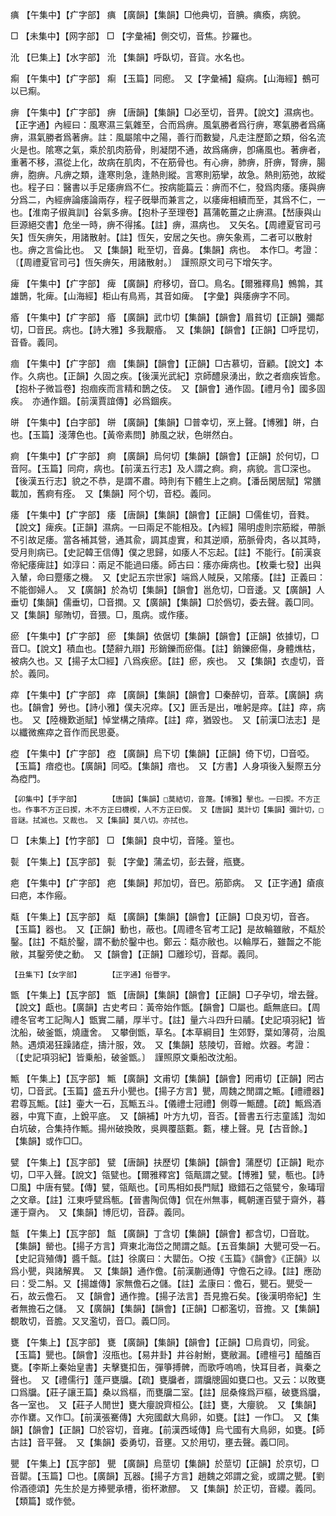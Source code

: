 <!-- { "loadSidebar": true } -->
痶	【午集中】【疒字部】	痶	【廣韻】【集韻】□他典切，音腆。痶瘓，病貌。

□	【未集中】【网字部】	□	【字彙補】側交切，音焦。抄羅也。

沎	【巳集上】【水字部】	沎	【集韻】呼臥切，音貨。水名也。

痸	【午集中】【疒字部】	痸	【玉篇】同瘛。　又【字彙補】癡病。【山海經】鵺可以已痸。

痹	【午集中】【疒字部】	痹	【唐韻】【集韻】□必至切，音畀。【說文】濕病也。【正字通】內經曰：風寒濕三氣雜至，合而爲痹。風氣勝者爲行痹，寒氣勝者爲痛痹，濕氣勝者爲著痹。註：風屬隂中之陽，善行而數變，凡走注歷節之類，俗名流火是也。隂寒之氣，乘於肌肉筋骨，則凝閉不通，故爲痛痹，卽痛風也。著痹者，重著不移，濕從上化，故病在肌肉，不在筋骨也。有心痹，肺痹，肝痹，腎痹，腸痹，胞痹。凡痹之類，逢寒則急，逢熱則縱。言寒則筋攣，故急。熱則筋弛，故縱也。程子曰：醫書以手足痿痹爲不仁。按病能篇云：痹而不仁，發爲肉痿。痿與痹分爲二，內經痹論痿論兩存，程子旣舉而兼言之，以痿痺相續而至，其爲不仁，一也。【淮南子俶眞訓】谷氣多痹。【抱朴子至理卷】菖蒲乾薑之止痹濕。【嵆康與山巨源絕交書】危坐一時，痹不得搖。【註】痹，濕病也。　又矢名。【周禮夏官司弓矢】恆矢痹矢，用諸散射。【註】恆矢，安居之矢也。痹矢象焉，二者可以散射也。痹之言倫比也。　又【集韻】毗至切，音鼻。【集韻】病也。　本作□。考證：〔【周禮夏官司弓】恆矢痹矢，用諸散射。〕　謹照原文司弓下增矢字。 

痺	【午集中】【疒字部】	痺	【廣韻】府移切，音□。鳥名。【爾雅釋鳥】鷯鶉，其雄鵲，牝痺。【山海經】柜山有鳥焉，其音如痺。　【字彙】與痿痹字不同。

痻	【午集中】【疒字部】	痻	【廣韻】武巾切【集韻】【韻會】眉貧切【正韻】彌鄰切，□音民。病也。【詩大雅】多我覯痻。　又【集韻】【韻會】【正韻】□呼昆切，音昏。義同。

痼	【午集中】【疒字部】	痼	【集韻】【韻會】【正韻】□古慕切，音顧。【說文】本作。久病也。【正韻】久固之疾。【後漢光武紀】京師醴泉湧出，飲之者痼疾皆愈。【抱朴子微旨卷】抱痼疾而言精和鵲之伎。　又【韻會】通作固。【禮月令】國多固疾。　亦通作錮。【前漢賈誼傳】必爲錮疾。

皏	【午集中】【白字部】	皏	【廣韻】【集韻】□普幸切，烹上聲。【博雅】皏，白也。【玉篇】淺薄色也。【黃帝素問】肺風之狀，色皏然白。

痾	【午集中】【疒字部】	痾	【廣韻】烏何切【集韻】【韻會】【正韻】於何切，□音阿。【玉篇】同疴，病也。【前漢五行志】及人謂之痾。痾，病貌。言□深也。【後漢五行志】貌之不恭，是謂不肅。時則有下體生上之痾。【潘岳閑居賦】常膳載加，舊痾有痊。　又【集韻】阿个切，音椏。義同。

痿	【午集中】【疒字部】	痿	【唐韻】【集韻】【韻會】【正韻】□儒隹切，音甤。【說文】痺疾。【正韻】濕病。一曰兩足不能相及。【內經】陽明虛則宗筋縱，帶脈不引故足痿。當各補其營，通其兪，調其虛實，和其逆順，筋脈骨肉，各以其時，受月則病已。【史記韓王信傳】僕之思歸，如痿人不忘起。【註】不能行。【前漢哀帝紀痿痺註】如淳曰：兩足不能過曰痿。師古曰：痿亦痺病也。【枚乗七發】出與入輦，命曰蹷痿之機。　又【史記五宗世家】端爲人賊戾，又隂痿。【註】正義曰：不能御婦人。　又【廣韻】於為切【集韻】【韻會】邕危切，□音逶。又【廣韻】人垂切【集韻】儒垂切，□音撋。又【廣韻】【集韻】□於僞切，委去聲。義□同。　又【集韻】鄔賄切，音猥。□，風病。或作痿。

瘀	【午集中】【疒字部】	瘀	【集韻】依倨切【集韻】【韻會】【正韻】依據切，□音□。【說文】積血也。【楚辭九辯】形銷鑠而瘀傷。【註】銷鑠瘀傷，身體燋枯，被病久也。又【揚子太□經】八爲疾瘀。【註】瘀，疾也。　又【集韻】衣虛切，音於。義同。

瘁	【午集中】【疒字部】	瘁	【廣韻】【集韻】【韻會】□秦醉切，音萃。【廣韻】病也。【韻會】勞也。【詩小雅】僕夫况瘁。【又】匪舌是出，唯躬是瘁。【註】瘁，病也。　又【陸機歎逝賦】悼堂構之隤瘁。【註】瘁，猶毀也。　又【前漢□法志】是以纖微癄瘁之音作而民思憂。

瘂	【午集中】【疒字部】	瘂	【廣韻】烏下切【集韻】【正韻】倚下切，□音啞。【玉篇】瘖瘂也。【廣韻】同啞。【集韻】瘖也。　又【方書】人身項後入髮際五分為瘂門。

	【卯集中】【手字部】		【唐韻】【集韻】□莫結切，音蔑。【博雅】擊也。一曰揳。不方正也。作事不方正曰揳，木不方正曰櫗楔，人不方正曰偰。　又【唐韻】莫計切【集韻】彌計切，□音謎。拭滅也。又裁也。　又【集韻】莫八切。亦拭也。

□	【未集上】【竹字部】	□	【集韻】良中切，音隆。篁也。

甏	【午集上】【瓦字部】	甏	【字彙】蒲孟切，彭去聲，甁甕。

疤	【午集中】【疒字部】	疤	【集韻】邦加切，音巴。筋節病。　又【正字通】瘡痕曰疤，本作瘢。

甐	【午集上】【瓦字部】	甐	【廣韻】【集韻】【韻會】【正韻】□良刃切，音吝。【玉篇】器也。　又【正韻】動也，蔽也。【周禮冬官考工記】是故輪雖敝，不甐於鑿。【註】不甐於鑿，謂不動於鑿中也。鄭云：甐亦敝也。以輪厚石，雖齧之不能敝，其鑿旁使之動。　又【韻會】【正韻】□離珍切，音鄰。義同。

	【丑集下】【女字部】		【正字通】俗瞢字。

甑	【午集上】【瓦字部】	甑	【唐韻】【集韻】【韻會】【正韻】□子孕切，增去聲。【說文】甗也。【廣韻】古史考曰：黃帝始作甑。【韻會】□屬也。甗無底曰。【周禮冬官考工記陶人】甑實二鬴，厚半寸。【註】量六斗四升曰鬴。【史記項羽紀】皆沈船，破釜甑，燒廬舍。　又攀倒甑，草名。【本草綱目】生郊野，葉如薄荷，治風熱。遇煩渴狂躁諸症，擣汁服，效。　又【集韻】慈陵切，音繒。炊器。考證：〔【史記項羽紀】皆乗船，破釜甑。〕　謹照原文乗船改沈船。 

甒	【午集上】【瓦字部】	甒	【廣韻】文甫切【集韻】【韻會】罔甫切【正韻】罔古切，□音武。【玉篇】盛五升小甖也。【揚子方言】甖，周魏之閒謂之甒。【禮禮器】君尊瓦甒。【註】壷大一石，瓦甒五斗。【儀禮士冠禮】側尊一甒醴。【疏】甒爲酒器，中寬下直，上銳平底。　又【韻補】叶方九切，音否。【晉書五行志童謠】渹如白坑破，合集持作甒。揚州破換敗，吳興覆瓿甊。甊，樓上聲。見【古音餘。】　【集韻】或作□□。

甓	【午集上】【瓦字部】	甓	【唐韻】扶歷切【集韻】【韻會】蒲歷切【正韻】毗亦切，□平入聲。【說文】瓴甓也。【爾雅釋宮】瓴甋謂之甓。【博雅】甓，甎也。【詩□風】中唐有甓。【傳】甓，瓴甋也。【司馬相如長門賦】緻錯石之瓴甓兮，象瑇瑁之文章。【註】江東呼甓爲甎。【晉書陶侃傳】侃在州無事，輒朝運百甓于齋外，暮運于齋內。　又【集韻】博厄切，音薜。義同。

甔	【午集上】【瓦字部】	甔	【廣韻】丁含切【集韻】【韻會】都含切，□音耽。【集韻】罃也。【揚子方言】齊東北海岱之閒謂之甔。【五音集韻】大甖可受一石。【史記貨殖傳】醬千甔。【註】徐廣曰：大罌缶。○按《玉篇》《韻會》《正韻》以爲小甖，與諸解異。　又【集韻】通作儋。【前漢蒯通傳】守儋石之祿。【註】應劭曰：受二斛。又【揚雄傳】家無儋石之儲。【註】孟康曰：儋石，甖石。甖受一石，故云儋石。　又【韻會】通作擔。【揚子法言】吾見擔石矣。【後漢明帝紀】生者無擔石之儲。　又【廣韻】【集韻】【韻會】【正韻】□都濫切，音擔。又【集韻】覩敢切，音膽。又叉濫切，音□。義□同。

甕	【午集上】【瓦字部】	甕	【廣韻】【集韻】【韻會】【正韻】□烏貢切，同瓮。【玉篇】甖也。【韻會】沒甁也。【易井卦】井谷射鮒，甕敝漏。【禮檀弓】醯醢百甕。【李斯上秦始皇書】夫擊甕扣缶，彈箏搏髀，而歌呼嗚嗚，快耳目者，眞秦之聲也。　又【禮儒行】蓬戸甕牖。【疏】甕牖者，謂牖牕圓如甕口也。又云：以敗甕口爲牖。【莊子讓王篇】桑以爲樞，而甕牖二室。【註】屈桑條爲戸樞，破甕爲牖，各一室也。　又【莊子人閒世】甕大癭說齊桓公。【註】甕，大癭貌。　又【集韻】亦作罋。又作□。【前漢張騫傳】大宛國獻大鳥卵，如甕。【註】一作□。　又【集韻】【韻會】【正韻】□於容切，音雍。【前漢西域傳】烏弋國有大鳥卵，如甕。【師古註】音平聲。　又【集韻】委勇切，音壅。又於用切，壅去聲。義□同。

甖	【午集上】【瓦字部】	甖	【廣韻】烏莖切【集韻】於莖切【正韻】於京切，□音罌。【玉篇】□也。【廣韻】瓦器。【揚子方言】趙魏之郊謂之瓮，或謂之甖。【劉伶酒德頌】先生於是方捧甖承槽，銜杯漱醪。　又【集韻】於正切，音纓。義同。　【類篇】或作甇。

